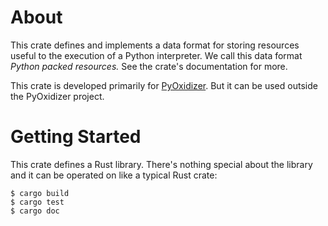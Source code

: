 # About

This crate defines and implements a data format for storing resources
useful to the execution of a Python interpreter. We call this data format
*Python packed resources.* See the crate's documentation for more.

This crate is developed primarily for
[PyOxidizer](https://pyoxidizer.readthedocs.io/en/stable/). But it can
be used outside the PyOxidizer project.

# Getting Started

This crate defines a Rust library. There's nothing special about the library
and it can be operated on like a typical Rust crate:

    $ cargo build
    $ cargo test
    $ cargo doc
